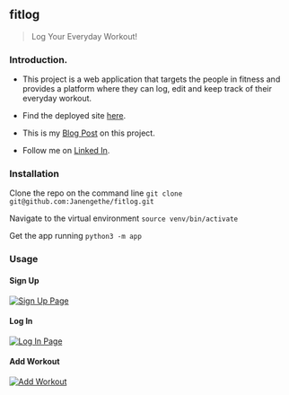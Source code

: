 ## fitlog
> Log Your Everyday Workout!

### Introduction.
* This project is a web application that targets the people in fitness and provides a platform where they can log, edit and keep track of their everyday workout.


* Find the deployed site [here](https://intense-fjord-70970.herokuapp.com/login?next=%2Flogout).
* This is my [Blog Post](https://www.linkedin.com/pulse/fitlog-jane-ng-ethe/?published=t) on this project.
* Follow me on [Linked In](https://www.linkedin.com/in/jane-ng-ethe-62879217b/).


### Installation
Clone the repo on the command line
`git clone git@github.com:Janengethe/fitlog.git`

Navigate to the virtual environment
`source venv/bin/activate`

Get the app running
`python3 -m app`


### Usage
#### Sign Up
[![Sign Up Page](https://i.postimg.cc/mhWc3snG/Screenshot-from-2022-03-30-17-43-53.png)](https://postimg.cc/D8bY91gG)

#### Log In
[![Log In Page](https://i.postimg.cc/yYf4SP3L/Screenshot-from-2022-03-29-16-00-27.png)](https://postimg.cc/D8bY91gG)

#### Add Workout
[![Add Workout](https://i.postimg.cc/wM41PN3g/Screenshot-from-2022-03-29-15-55-42.png)](https://postimg.cc/RJfCJNcD)